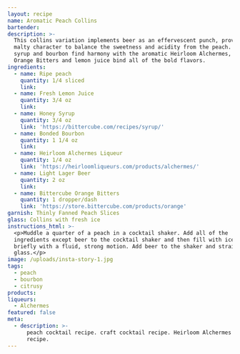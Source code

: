 ```yaml
---
layout: recipe
name: Aromatic Peach Collins
bartender:
description: >-
  This collins variation implements beer as an effervescent punch, providing a
  malty character to balance the sweetness and acidity from the peach. The honey
  syrup and bourbon find harmony with the aromatic Heirloom Alchermes, while the
  Orange Bitters and lemon juice bind all of the bold flavors.
ingredients:
  - name: Ripe peach
    quantity: 1/4 sliced
    link:
  - name: Fresh Lemon Juice
    quantity: 3/4 oz
    link:
  - name: Honey Syrup
    quantity: 3/4 oz
    link: 'https://bittercube.com/recipes/syrup/'
  - name: Bonded Bourbon
    quantity: 1 1/4 oz
    link:
  - name: Heirloom Alchermes Liqueur
    quantity: 1/4 oz
    link: 'https://heirloomliqueurs.com/products/alchermes/'
  - name: Light Lager Beer
    quantity: 2 oz
    link:
  - name: Bittercube Orange Bitters
    quantity: 1 dropper/dash
    link: 'https://store.bittercube.com/products/orange'
garnish: Thinly Fanned Peach Slices
glass: Collins with fresh ice
instructions_html: >-
  <p>Muddle a quarter of a peach in a cocktail shaker. Add all of the
  ingredients except beer to the cocktail shaker and then fill with ice. Shake
  briefly with a fluid, strong motion. Add beer to the shaker and strain into
  glass.</p>
image: /uploads/insta-story-1.jpg
tags:
  - peach
  - bourbon
  - citrusy
products:
liqueurs:
  - Alchermes
featured: false
meta:
  - description: >-
      peach cocktail recipe. craft cocktail recipe. Heirloom Alchermes cocktail
      recipe.
---
```


